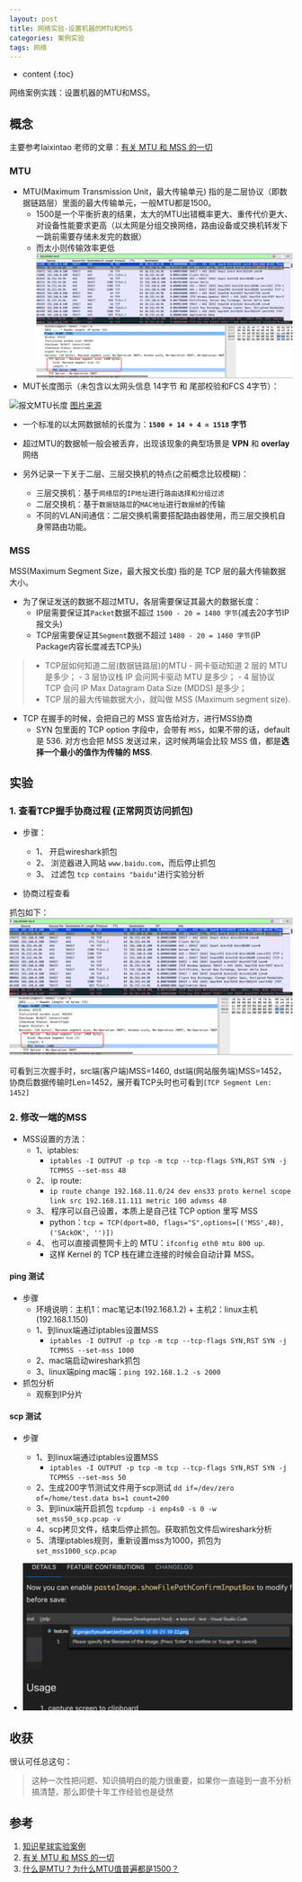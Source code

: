 ```yaml
---
layout: post
title: 网络实验-设置机器的MTU和MSS
categories: 案例实验
tags: 网络
---
```


* content
{:toc}

网络案例实践：设置机器的MTU和MSS。



## 概念

主要参考laixintao 老师的文章：[有关 MTU 和 MSS 的一切](https://www.kawabangga.com/posts/4983)

### MTU

* MTU(Maximum Transmission Unit，最大传输单元) 指的是二层协议（即数据链路层）里面的最大传输单元，一般MTU都是1500。
	- 1500是一个平衡折衷的结果，太大的MTU出错概率更大、重传代价更大、对设备性能要求更高（以太网是分组交换网络，路由设备或交换机转发下一跳前需要存储未发完的数据）
	- 而太小则传输效率更低
![MSS_pkg](https://raw.githubusercontent.com/xiaodongQ/xiaodongq.github.io/master/images/MSS_pkg.png)
* MUT长度图示（未包含以太网头信息 14字节 和 尾部校验和FCS 4字节）：

![报文MTU长度](https://www.kawabangga.com/wp-content/uploads/2023/03/ethernet-mtu.jpeg)
[图片来源](https://www.kawabangga.com/posts/4983)

* 一个标准的以太网数据帧的长度为：**`1500 + 14 + 4 = 1518` 字节**
* 超过MTU的数据帧一般会被丢弃，出现该现象的典型场景是 **VPN** 和 **overlay** 网络

* 另外记录一下关于二层、三层交换机的特点(之前概念比较模糊)：  
	- 三层交换机：基于`网络层`的`IP地址`进行`路由选择和分组过滤`  
	- 二层交换机：基于`数据链路层`的`MAC地址`进行`数据帧`的传输  
	- 不同的VLAN间通信：二层交换机需要搭配路由器使用，而三层交换机自身带路由功能。  

### MSS

MSS(Maximum Segment Size，最大报文长度) 指的是 TCP 层的最大传输数据大小。

* 为了保证发送的数据不超过MTU，各层需要保证其最大的数据长度：
	 - IP层需要保证其`Packet`数据不超过 `1500 - 20 = 1480 字节`(减去20字节IP报文头)
	 - TCP层需要保证其`Segment`数据不超过 `1480 - 20 = 1460 字节`(IP Package内容长度减去TCP头)

> * TCP层如何知道二层(数据链路层)的MTU
	- 网卡驱动知道 2 层的 MTU 是多少；
	- 3 层协议栈 IP 会问网卡驱动 MTU 是多少；
	- 4 层协议 TCP 会问 IP Max Datagram Data Size (MDDS) 是多少；
> * TCP 层的最大传输数据大小，就叫做 MSS (Maximum segment size).

* TCP 在握手的时候，会把自己的 MSS 宣告给对方，进行MSS协商
	- SYN 包里面的 TCP option 字段中，会带有 `MSS`，如果不带的话，default 是 536. 对方也会把 MSS 发送过来，这时候两端会比较 MSS 值，都是**选择一个最小的值作为传输的 MSS**.

## 实验

### 1. 查看TCP握手协商过程 (正常网页访问抓包)

* 步骤：  
	- 1、 开启wireshark抓包  
	- 2、 浏览器进入网站 `www.baidu.com`，而后停止抓包  
	- 3、 过滤包 `tcp contains "baidu"`进行实验分析  

* 协商过程查看

抓包如下：![MSS_pkg](https://raw.githubusercontent.com/xiaodongQ/xiaodongq.github.io/master/images/MSS_pkg.png)

可看到三次握手时，src端(客户端)MSS=1460, dst端(网站服务端)MSS=1452，协商后数据传输时Len=1452，展开看TCP头时也可看到`[TCP Segment Len: 1452]`

### 2. 修改一端的MSS

* MSS设置的方法：
	- 1、iptables: 
		+ `iptables -I OUTPUT -p tcp -m tcp --tcp-flags SYN,RST SYN -j TCPMSS --set-mss 48`
	- 2、 ip route: 
		+ `ip route change 192.168.11.0/24 dev ens33 proto kernel scope link src 192.168.11.111 metric 100 advmss 48`
	- 3、 程序可以自己设置，本质上是自己往 TCP option 里写 MSS
		+ python：`tcp = TCP(dport=80, flags="S",options=[('MSS',48),('SAckOK', '')])`
	- 4、 也可以直接调整网卡上的 MTU：`ifconfig eth0 mtu 800 up`.
		+ 这样 Kernel 的 TCP 栈在建立连接的时候会自动计算 MSS。

#### ping 测试

* 步骤
	- 环境说明：主机1：mac笔记本(192.168.1.2) + 主机2：linux主机(192.168.1.150)
	- 1、到linux端通过iptables设置MSS
		- `iptables -I OUTPUT -p tcp -m tcp --tcp-flags SYN,RST SYN -j TCPMSS --set-mss 1000`
	- 2、mac端启动wireshark抓包
	- 3、linux端ping mac端：`ping 192.168.1.2 -s 2000`
* 抓包分析
	- 观察到IP分片

#### scp 测试

* 步骤
	- 1、到linux端通过iptables设置MSS
		- `iptables -I OUTPUT -p tcp -m tcp --tcp-flags SYN,RST SYN -j TCPMSS --set-mss 50`
	- 2、生成200字节测试文件用于scp测试 `dd if=/dev/zero of=/home/test.data bs=1 count=200`
	- 3、到linux端开启抓包 `tcpdump -i enp4s0 -s 0 -w set_mss50_scp.pcap -v`
	- 4、scp拷贝文件，结束后停止抓包。获取抓包文件后wireshark分析
	- 5、清理iptables规则，重新设置mss为1000，抓包为`set_mss1000_scp.pcap`


* ![ceshi](/images/2023-05-05-17-06-58.png)


## 收获

很认可任总这句：  
> 这种一次性把问题、知识搞明白的能力很重要，如果你一直碰到一直不分析搞清楚，那么即使十年工作经验也是徒然

## 参考

1. [知识星球实验案例](https://t.zsxq.com/0cOVm843F)
2. [有关 MTU 和 MSS 的一切](https://www.kawabangga.com/posts/4983)
3. [什么是MTU？为什么MTU值普遍都是1500？](https://cloud.tencent.com/developer/article/1862409)